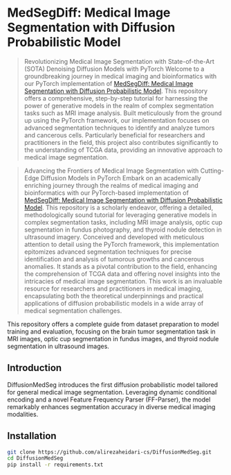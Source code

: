 # MedSegDiff: Medical Image Segmentation with Diffusion Probabilistic Model
> Revolutionizing Medical Image Segmentation with State-of-the-Art (SOTA) Denoising Diffusion Models with PyTorch
Welcome to a groundbreaking journey in medical imaging and bioinformatics with our PyTorch implementation of [MedSegDiff: Medical Image Segmentation with Diffusion Probabilistic Model](https://arxiv.org/pdf/2211.00611.pdf). This repository offers a comprehensive, step-by-step tutorial for harnessing the power of generative models in the realm of complex segmentation tasks such as MRI image analysis. Built meticulously from the ground up using the PyTorch framework, our implementation focuses on advanced segmentation techniques to identify and analyze tumors and cancerous cells. Particularly beneficial for researchers and practitioners in the field, this project also contributes significantly to the understanding of TCGA data, providing an innovative approach to medical image segmentation.

> Advancing the Frontiers of Medical Image Segmentation with Cutting-Edge Diffusion Models in PyTorch
Embark on an academically enriching journey through the realms of medical imaging and bioinformatics with our PyTorch-based implementation of [MedSegDiff: Medical Image Segmentation with Diffusion Probabilistic Model](https://arxiv.org/pdf/2211.00611.pdf). This repository is a scholarly endeavor, offering a detailed, methodologically sound tutorial for leveraging generative models in complex segmentation tasks, including MRI image analysis, optic cup segmentation in fundus photography, and thyroid nodule detection in ultrasound imagery. Conceived and developed with meticulous attention to detail using the PyTorch framework, this implementation epitomizes advanced segmentation techniques for precise identification and analysis of tumorous growths and cancerous anomalies. It stands as a pivotal contribution to the field, enhancing the comprehension of TCGA data and offering novel insights into the intricacies of medical image segmentation. This work is an invaluable resource for researchers and practitioners in medical imaging, encapsulating both the theoretical underpinnings and practical applications of diffusion probabilistic models in a wide array of medical segmentation challenges.

This repository offers a complete guide from dataset preparation to model training and evaluation, focusing on the brain tumor segmentation task in MRI images, optic cup segmentation in fundus images, and thyroid nodule segmentation in ultrasound images.

## Introduction
DiffusionMedSeg introduces the first diffusion probabilistic model tailored for general medical image segmentation. Leveraging dynamic conditional encoding and a novel Feature Frequency Parser (FF-Parser), the model remarkably enhances segmentation accuracy in diverse medical imaging modalities.

## Installation
```bash
git clone https://github.com/alirezaheidari-cs/DiffusionMedSeg.git
cd DiffusionMedSeg
pip install -r requirements.txt
